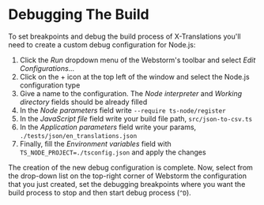 # Debugging The Build

To set breakpoints and debug the build process of X-Translations you'll need to create
a custom debug configuration for Node.js:

1. Click the _Run_ dropdown menu of the Webstorm's toolbar and select _Edit Configurations..._
2. Click on the + icon at the top left of the window and select the Node.js configuration type
3. Give a name to the configuration. The _Node interpreter_ and _Working directory_ fields should be already filled
4. In the _Node parameters_ field write `--require ts-node/register`
5. In the _JavaScript file_ field write your build file path, `src/json-to-csv.ts`
6. In the _Application parameters_ field write your params, `./tests/json/en_translations.json`
7. Finally, fill the _Environment variables_ field with `TS_NODE_PROJECT=./tsconfig.json` and apply the changes

The creation of the new debug configuration is complete. Now, select from the drop-down list on the
top-right corner of Webstorm the configuration that you just created, set the debugging breakpoints
where you want the build process to stop and then start debug process (`^D`).
